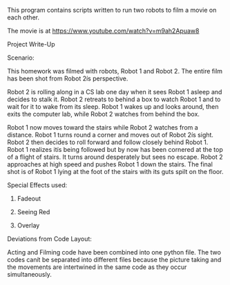 This program contains scripts written to run two robots to film a movie on each other.

The movie is at https://www.youtube.com/watch?v=m9ah2Apuaw8


Project Write-Up

Scenario:

This homework was filmed with robots, Robot 1 and Robot 2. The entire film has been shot from Robot 2ís perspective.

Robot 2 is rolling along in a CS lab one day when it sees Robot 1 asleep and decides to stalk it. Robot 2 retreats to behind a box to watch Robot 1 and to wait
for it to wake from its sleep. Robot 1 wakes up and looks around, then exits the computer lab, while Robot 2 watches from behind the box.

Robot 1 now moves toward the stairs while Robot 2 watches from a distance. Robot 1 turns round a corner and moves out of Robot 2ís sight.
Robot 2 then decides to roll forward and follow closely behind Robot 1. Robot 1 realizes itís being followed but by now has been cornered at the top of a flight of stairs.
It turns around desperately but sees no escape. Robot 2 approaches at high speed and pushes Robot 1 down the stairs.
The final shot is of Robot 1 lying at the foot of the stairs with its guts spilt on the floor. 


Special Effects used:

1. Fadeout

2. Seeing Red

3. Overlay


Deviations from Code Layout:

Acting and Filming code have been combined into one python file. The two codes canít be separated into different files because the picture
taking and the movements are intertwined in the same code as they occur simultaneously.

